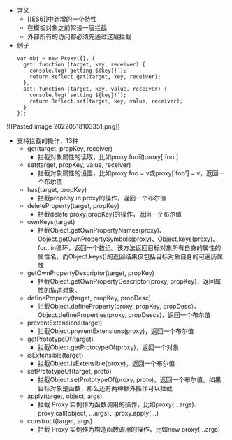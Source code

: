 - 含义
	- [[ES6]]中新增的一个特性
	- 在模板对象之前架设一层拦截
	- 外部所有的访问都必须先通过这层拦截
- 例子
	```JS
	var obj = new Proxy({}, {
	  get: function (target, key, receiver) {
	    console.log(`getting ${key}!`);
	    return Reflect.get(target, key, receiver);
	  },
	  set: function (target, key, value, receiver) {
	    console.log(`setting ${key}!`);
	    return Reflect.set(target, key, value, receiver);
	  }
	});
	```
![[Pasted image 20220518103351.png]]
- 支持拦截的操作，13种
	- get(target, propKey, receiver)
		- 拦截对象属性的读取，比如proxy.foo和proxy\['foo']
	- set(target, propKey, value, receiver)
		- 拦截对象属性的设置，比如proxy.foo = v或proxy\['foo'] = v，返回一个布尔值
	- has(target, propKey)
		- 拦截propKey in proxy的操作，返回一个布尔值
	- deleteProperty(target, propKey)
		- 拦截delete proxy\[propKey]的操作，返回一个布尔值
	- ownKeys(target)
		- 拦截Object.getOwnPropertyNames(proxy)、Object.getOwnPropertySymbols(proxy)、Object.keys(proxy)、for...in循环，返回一个数组。该方法返回目标对象所有自身的属性的属性名，而Object.keys()的返回结果仅包括目标对象自身的可遍历属性
	- getOwnPropertyDescriptor(target, propKey)
		- 拦截Object.getOwnPropertyDescriptor(proxy, propKey)，返回属性的描述对象。
	- defineProperty(target, propKey, propDesc)
		- 拦截Object.defineProperty(proxy, propKey, propDesc）、Object.defineProperties(proxy, propDescs)，返回一个布尔值
	- preventExtensions(target)
		- 拦截Object.preventExtensions(proxy)，返回一个布尔值
	- getPrototypeOf(target)
		- 拦截Object.getPrototypeOf(proxy)，返回一个对象
	- isExtensible(target)
		- 拦截Object.isExtensible(proxy)，返回一个布尔值
	- setPrototypeOf(target, proto)
		- 拦截Object.setPrototypeOf(proxy, proto)，返回一个布尔值。如果目标对象是函数，那么还有两种额外操作可以拦截
	- apply(target, object, args)
		- 拦截 Proxy 实例作为函数调用的操作，比如proxy(...args)、proxy.call(object, ...args)、proxy.apply(...)
	- construct(target, args)
		- 拦截 Proxy 实例作为构造函数调用的操作，比如new proxy(...args)